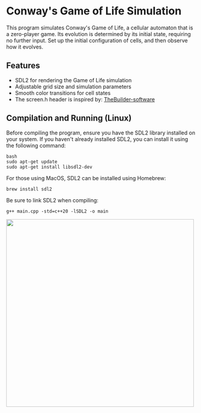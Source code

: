 # Conway's Game of Life Simulation

This program simulates Conway's Game of Life, a cellular automaton that is a zero-player game. Its evolution is determined by its initial state, requiring no further input. Set up the initial configuration of cells, and then observe how it evolves.

## Features

- SDL2 for rendering the Game of Life simulation
- Adjustable grid size and simulation parameters
- Smooth color transitions for cell states
- The screen.h header is inspired by: [TheBuilder-software](https://gist.github.com/TheBuilder-software)

## Compilation and Running (Linux)

Before compiling the program, ensure you have the SDL2 library installed on your system. If you haven't already installed SDL2, you can install it using the following command:

```
bash
sudo apt-get update
sudo apt-get install libsdl2-dev
```

For those using MacOS, SDL2 can be installed using Homebrew:

```
brew install sdl2
```

Be sure to link SDL2 when compiling:

```
g++ main.cpp -std=c++20 -lSDL2 -o main
```

<img src="https://github.com/dylduhamel/Conways-GOL/assets/70403658/f9f511ec-50e5-484e-af52-66c98ad4ced3" width="500" height="500">

